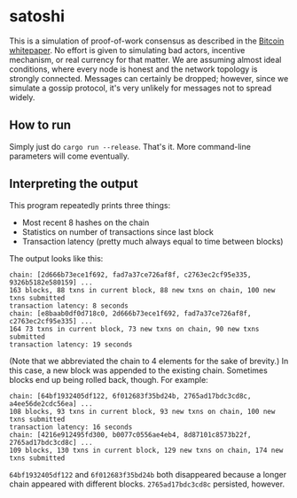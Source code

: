 # satoshi

This is a simulation of proof-of-work consensus as described in the [Bitcoin whitepaper](https://bitcoin.org/bitcoin.pdf). No effort is given to simulating bad actors, incentive mechanism, or real currency for that matter. We are assuming almost ideal conditions, where every node is honest and the network topology is strongly connected. Messages can certainly be dropped; however, since we simulate a gossip protocol, it's very unlikely for messages not to spread widely.

## How to run

Simply just do `cargo run --release`. That's it. More command-line parameters will come eventually.

## Interpreting the output

This program repeatedly prints three things:

* Most recent 8 hashes on the chain
* Statistics on number of transactions since last block
* Transaction latency (pretty much always equal to time between blocks)

The output looks like this:

```
chain: [2d666b73ece1f692, fad7a37ce726af8f, c2763ec2cf95e335, 9326b5182e580159] ...
163 blocks, 88 txns in current block, 88 new txns on chain, 100 new txns submitted
transaction latency: 8 seconds
chain: [e8baab0df0d718c0, 2d666b73ece1f692, fad7a37ce726af8f, c2763ec2cf95e335] ...
164 73 txns in current block, 73 new txns on chain, 90 new txns submitted
transaction latency: 19 seconds
```

(Note that we abbreviated the chain to 4 elements for the sake of brevity.) In this case, a new block was appended to the existing chain. Sometimes blocks end up being rolled back, though. For example:

```
chain: [64bf1932405df122, 6f012683f35bd24b, 2765ad17bdc3cd8c, a4ee56de2cdc56ea] ...
108 blocks, 93 txns in current block, 93 new txns on chain, 100 new txns submitted
transaction latency: 16 seconds
chain: [4216e912495fd300, b0077c0556ae4eb4, 8d87101c8573b22f, 2765ad17bdc3cd8c] ...
109 blocks, 130 txns in current block, 129 new txns on chain, 174 new txns submitted
```

`64bf1932405df122` and `6f012683f35bd24b` both disappeared because a longer chain appeared with different blocks. `2765ad17bdc3cd8c` persisted, however.
